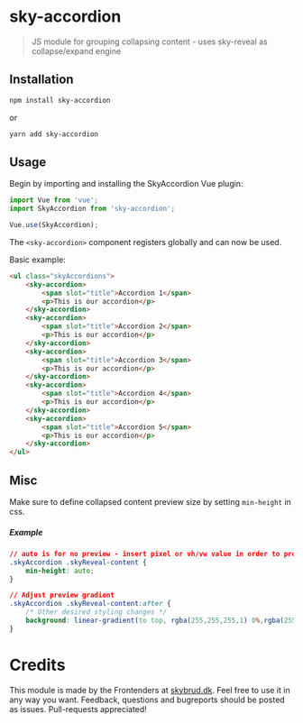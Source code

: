 # sky-accordion
> JS module for grouping collapsing content - uses sky-reveal as collapse/expand engine

## Installation
```bash
npm install sky-accordion
```
or
```bash
yarn add sky-accordion
```

## Usage
Begin by importing and installing the SkyAccordion Vue plugin:
```js
import Vue from 'vue';
import SkyAccordion from 'sky-accordion';

Vue.use(SkyAccordion);

```
The `<sky-accordion>` component registers globally and can now be used.

Basic example:
``` html
<ul class="skyAccordions">
	<sky-accordion>
		<span slot="title">Accordion 1</span>
		<p>This is our accordion</p>
	</sky-accordion>
	<sky-accordion>
		<span slot="title">Accordion 2</span>
		<p>This is our accordion</p>
	</sky-accordion>
	<sky-accordion>
		<span slot="title">Accordion 3</span>
		<p>This is our accordion</p>
	</sky-accordion>
	<sky-accordion>
		<span slot="title">Accordion 4</span>
		<p>This is our accordion</p>
	</sky-accordion>
	<sky-accordion>
		<span slot="title">Accordion 5</span>
		<p>This is our accordion</p>
	</sky-accordion>
</ul>
```

## Misc
Make sure to define collapsed content preview size by setting `min-height` in css.
##### Example
```css
// auto is for no preview - insert pixel or vh/vw value in order to preview some content.
.skyAccordion .skyReveal-content {
    min-height: auto;
}

// Adjust preview gradient
.skyAccordion .skyReveal-content:after {
    /* Other desired styling changes */
    background: linear-gradient(to top, rgba(255,255,255,1) 0%,rgba(255,255,255,0) 100%);
}
```

# Credits
This module is made by the Frontenders at [skybrud.dk](http://www.skybrud.dk/). Feel free to use it in any way you want. Feedback, questions and bugreports should be posted as issues. Pull-requests appreciated!